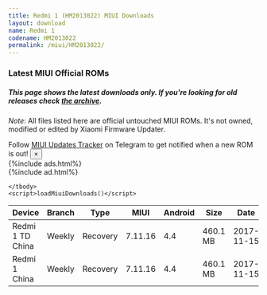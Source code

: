 ```yaml
---
title: Redmi 1 (HM2013022) MIUI Downloads
layout: download
name: Redmi 1
codename: HM2013022
permalink: /miui/HM2013022/
---
```

### Latest MIUI Official ROMs
##### This page shows the latest downloads only. If you're looking for old releases check [the archive](/archive/miui/HM2013022/).
*Note*: All files listed here are official untouched MIUI ROMs. It's not owned, modified or edited by Xiaomi Firmware Updater.

<div class="alert alert-primary alert-dismissible fade show" role="alert">
    Follow <a href="https://t.me/MIUIUpdatesTracker" class="alert-link">MIUI Updates Tracker</a> on Telegram to get notified when a new ROM is out!
    <button type="button" class="close" data-dismiss="alert" aria-label="Close">
        <span aria-hidden="true">&times;</span>
    </button>
</div>
{%include ads.html%}
<div class="table-responsive-md" id="table-wrapper">
{%include ad.html%}
<table id="miui" class="display dt-responsive compact table table-striped table-hover table-sm">
    <thead class="thead-dark">
        <tr>
            <th data-ref="device">Device</th>
            <th data-ref="branch">Branch</th>
            <th data-ref="type">Type</th>
            <th data-ref="miui">MIUI</th>
            <th data-ref="android">Android</th>
            <th data-ref="size">Size</th>
            <th data-ref="size">Date</th>
            <th data-ref="link">Link</th>
        </tr>
    </thead>
    <tbody>
    <tr><td>Redmi 1 TD China</td><td>Weekly</td><td>Recovery</td><td>7.11.16</td><td>4.4</td><td>460.1 MB</td><td>2017-11-15</td><td><a href="/miui/HM2013022/weekly/7.11.16/">Download</a></td></tr>
<tr><td>Redmi 1 China</td><td>Weekly</td><td>Recovery</td><td>7.11.16</td><td>4.4</td><td>460.1 MB</td><td>2017-11-15</td><td><a href="/miui/HM2013022/weekly/7.11.16/">Download</a></td></tr>

    </tbody>
    <script>loadMiuiDownloads()</script>
</table>
</div>
